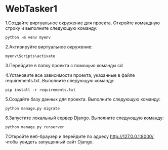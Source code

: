 # WebTasker1
1.Создайте виртуальное окружение для проекта. Откройте командную строку и выполните следующую команду:
```
python -m venv myenv
```
2.Активируйте виртуальное окружение:
```
myenv\Scripts\activate
```
3.Перейдите в папку проекта с помощью команды cd

4.Установите все зависимости проекта, указанные в файле requirements.txt. Выполните следующую команду:
```
pip install -r requirements.txt
```
5.Создайте базу данных для проекта. Выполните следующую команду:
```
python manage.py migrate
```
6.Запустите локальный сервер Django. Выполните следующую команду:
```
python manage.py runserver
```
7.Откройте веб-браузер и перейдите по адресу http://127.0.0.1:8000/, чтобы увидеть запущенный сайт Django.
